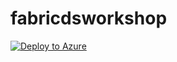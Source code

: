 # fabricdsworkshop

[![Deploy to Azure](https://aka.ms/deploytoazurebutton)](https://raw.githubusercontent.com/umeshpawar2188/fabricdsworkshop/main/Purview_template.json)
